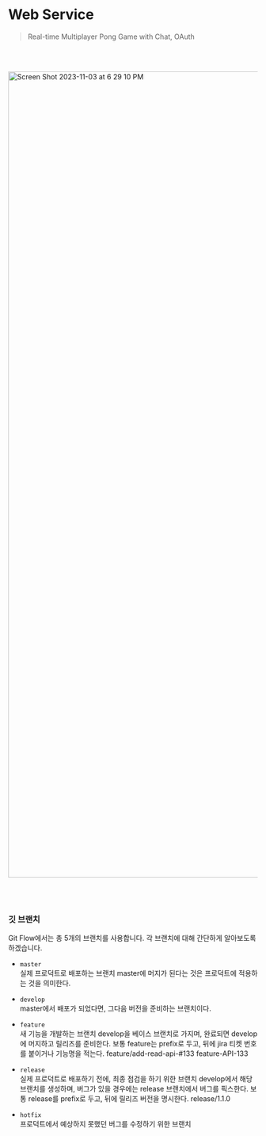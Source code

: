 # Web Service

> Real-time Multiplayer Pong Game with Chat, OAuth

<br/><br/>

<img width="1626" alt="Screen Shot 2023-11-03 at 6 29 10 PM" src="https://github.com/42Seoul-LastDance/ft_transcendence/assets/87380790/c7b8889d-083b-4045-adb1-0460844dd72c">

<br/><br/>

### 깃 브랜치
Git Flow에서는 총 5개의 브랜치를 사용합니다. 각 브랜치에 대해 간단하게 알아보도록 하겠습니다.

- `master` <br>
실제 프로덕트로 배포하는 브랜치
master에 머지가 된다는 것은 프로덕트에 적용하는 것을 의미한다.


- `develop` <br>
master에서 배포가 되었다면, 그다음 버전을 준비하는 브랜치이다.


- `feature` <br>
새 기능을 개발하는 브랜치
develop을 베이스 브랜치로 가지며, 완료되면 develop에 머지하고 릴리즈를 준비한다.
보통 feature는 prefix로 두고, 뒤에 jira 티켓 번호를 붙이거나 기능명을 적는다.
feature/add-read-api-#133
feature-API-133


- `release` <br>
실제 프로덕트로 배포하기 전에, 최종 점검을 하기 위한 브랜치
develop에서 해당 브랜치를 생성하며, 버그가 있을 경우에는 release 브랜치에서 버그를 픽스한다.
보통 release를 prefix로 두고, 뒤에 릴리즈 버전을 명시한다.
release/1.1.0


- `hotfix` <br>
프로덕트에서 예상하지 못했던 버그를 수정하기 위한 브랜치
